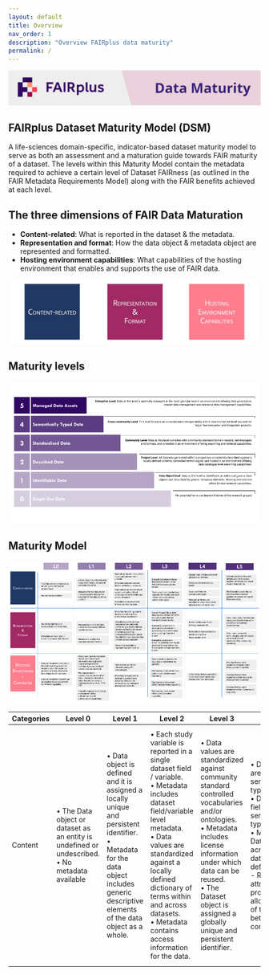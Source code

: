 ```yaml
---
layout: default
title: Overview
nav_order: 1
description: "Overview FAIRplus data maturity"
permalink: /
---
```


![Banner](assets/images/overview/banner_draft.JPG)

## FAIRplus Dataset Maturity Model (DSM)

A life-sciences domain-specific, indicator-based dataset maturity model to serve as both an assessment and a maturation guide towards FAIR maturity of a dataset. The levels within this Maturity Model contain the metadata required to achieve a certain level of Dataset FAIRness (as outlined in the FAIR Metadata Requirements Model) along with the FAIR benefits achieved at each level.

## The three dimensions of FAIR Data Maturation

- **Content-related**: What is reported in the dataset & the metadata.
- **Representation and format**: How the data object & metadata object are represented and formatted.
- **Hosting environment capabilities**: What capabilities of the hosting environment that enables and supports the use of FAIR data.

![Dimensions](assets/images/overview/dimensions.JPG)

## Maturity levels

![Levels](assets/images/overview/levels_definition.png)

## Maturity Model

![Grid](assets/images/overview/grid_view.png)

| Categories | Level 0 | Level 1 | Level 2 | Level 3 | Level 4 | Level 5 |
| ---------- | ------- | ------- | ------- | ------- | ------- | ------- |
| Content | • The Data object or dataset as an entity is undefined or undescribed.<br /> • No metadata available | • Data object is defined and it is assigned a locally unique and persistent identifier.<br /> • Metadata for the data object includes generic descriptive elements of the data object as a whole. | • Each study variable is reported in a single dataset field / variable.<br /> • Metadata includes dataset field/variable level metadata.<br /> • Data values are standardized against a locally defined dictionary of terms within and across datasets.<br /> • Metadata contains access information for the data. | • Data values are standardized against community standard controlled vocabularies and/or ontologies.<br /> • Metadata includes license information under which data can be reused.<br /> • The Dataset object is assigned a globally unique and persistent identifier. | • Dataset(s) are semantically typed.<br /> • Dataset(s) fields are semantically typed.<br /> • Master Data Entities across all datasets are defined.<br /> - Relevant attributes are provided to allow reuse of the data between communities. | • Domain model entities are defined and harmonized against enterprise managed master data entities.<br /> • Field/Variable Level data is linked and harmonized against enterprise managed Reference Data.<br /> • Metadata includes provenance information according to a cross-community language |
